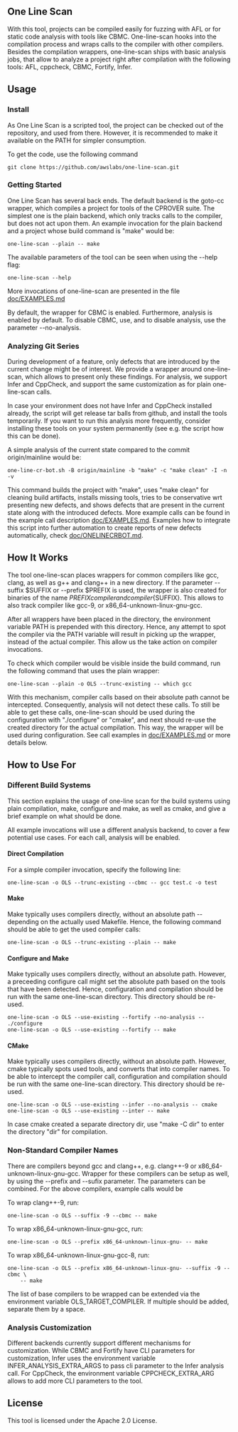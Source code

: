 ## One Line Scan

With this tool, projects can be compiled easily for fuzzing with AFL or for
static code analysis with tools like CBMC. One-line-scan hooks into the
compilation process and wraps calls to the compiler with other compilers.
Besides the compilation wrappers, one-line-scan ships with basic analysis jobs,
that allow to analyze a project right after compilation with the following
tools: AFL, cppcheck, CBMC, Fortify, Infer.

## Usage

### Install

As One Line Scan is a scripted tool, the project can be checked out of the
repository, and used from there. However, it is recommended to make it available
on the PATH for simpler consumption.

To get the code, use the following command

    git clone https://github.com/awslabs/one-line-scan.git

### Getting Started

One Line Scan has several back ends. The default backend is the goto-cc wrapper,
which compiles a project for tools of the CPROVER suite. The simplest one is the
plain backend, which only tracks calls to the compiler, but does not act upon
them. An example invocation for the plain backend and a project whose build
command is "make" would be:

    one-line-scan --plain -- make

The available parameters of the tool can be seen when using the --help flag:

    one-line-scan --help

More invocations of one-line-scan are presented in the file [doc/EXAMPLES.md](https://github.com/awslabs/one-line-scan/blob/master/doc/EXAMPLES.md)

By default, the wrapper for CBMC is enabled. Furthermore, analysis is enabled by
default. To disable CBMC, use, and to disable analysis, use the
parameter --no-analysis.

### Analyzing Git Series

During development of a feature, only defects that are introduced by the current
change might be of interest. We provide a wrapper around one-line-scan, which
allows to present only these findings. For analysis, we support Infer and
CppCheck, and support the same customization as for plain one-line-scan calls.

In case your environment does not have Infer and CppCheck installed already,
the script will get release tar balls from github, and install the tools
temporarily. If you want to run this analysis more frequently, consider
installing these tools on your system permanently (see e.g. the script how this
can be done).

A simple analysis of the current state compared to the commit origin/mainline
would be:

    one-line-cr-bot.sh -B origin/mainline -b "make" -c "make clean" -I -n -v

This command builds the project with "make", uses "make clean" for cleaning
build artifacts, installs missing tools, tries to be conservative wrt presenting
new defects, and shows defects that are present in the current state along with
the introduced defects. More example calls can be found in the example call
description [doc/EXAMPLES.md](https://github.com/awslabs/one-line-scan/blob/master/doc/EXAMPLES.md).
Examples how to integrate this script into further automation to create reports
of new defects automatically, check [doc/ONELINECRBOT.md](https://github.com/awslabs/one-line-scan/blob/master/doc/ONELINECRBOT.md).

## How It Works

The tool one-line-scan places wrappers for common compilers like gcc, clang, as
well as g++ and clang++ in a new directory. If the parameter --suffix $SUFFIX
or --prefix $PREFIX is used, the wrapper is also created for binaries of the
name ${PREFIX}compiler and compiler${SUFFIX}. This allows to also track compiler
like gcc-9, or x86_64-unknown-linux-gnu-gcc.

After all wrappers have been placed in the directory, the environment variable
PATH is prepended with this directory. Hence, any attempt to spot the compiler
via the PATH variable will result in picking up the wrapper, instead of the
actual compiler. This allow us the take action on compiler invocations.

To check which compiler would be visible inside the build command, run the
following command that uses the plain wrapper:

    one-line-scan --plain -o OLS --trunc-existing -- which gcc

With this mechanism, compiler calls based on their absolute path cannot be
intercepted. Consequently, analysis will not detect these calls. To still be
able to get these calls, one-line-scan should be used during the configuration
with "./configure" or "cmake", and next should re-use the created directory for
the actual compilation. This way, the wrapper will be used during configuration.
See call examples in [doc/EXAMPLES.md](https://github.com/awslabs/one-line-scan/blob/master/doc/EXAMPLES.md) or more details below.

## How to Use For

### Different Build Systems

This section explains the usage of one-line scan for the build systems using
plain compilation, make, configure and make, as well as cmake, and give a brief
example on what should be done.

All example invocations will use a different analysis backend, to cover a few
potential use cases. For each call, analysis will be enabled.

#### Direct Compilation

For a simple compiler invocation, specify the following line:

    one-line-scan -o OLS --trunc-existing --cbmc -- gcc test.c -o test

#### Make

Make typically uses compilers directly, without an absolute path -- depending on
the actually used Makefile. Hence, the following command should be able to get
the used compiler calls:

    one-line-scan -o OLS --trunc-existing --plain -- make

#### Configure and Make

Make typically uses compilers directly, without an absolute path. However, a
preceeding configure call might set the absolute path based on the tools that
have been detected. Hence, configuration and compilation should be run with the
same one-line-scan directory. This directory should be re-used.

    one-line-scan -o OLS --use-existing --fortify --no-analysis -- ./configure
    one-line-scan -o OLS --use-existing --fortify -- make

#### CMake

Make typically uses compilers directly, without an absolute path. However, cmake
typically spots used tools, and converts that into compiler names. To be able to
intercept the compiler call, configuration and compilation should be run with
the same one-line-scan directory. This directory should be re-used.

    one-line-scan -o OLS --use-existing --infer --no-analysis -- cmake
    one-line-scan -o OLS --use-existing --inter -- make

In case cmake created a separate directory dir, use "make -C dir" to enter the
directory "dir" for compilation.

### Non-Standard Compiler Names

There are compilers beyond gcc and clang++, e.g. clang++-9 or
x86_64-unknown-linux-gnu-gcc. Wrapper for these compilers can be setup as well,
by using the --prefix and --sufix parameter. The parameters can be combined.
For the above compilers, example calls would be

To wrap clang++-9, run:

    one-line-scan -o OLS --suffix -9 --cbmc -- make

To wrap x86_64-unknown-linux-gnu-gcc, run:

    one-line-scan -o OLS --prefix x86_64-unknown-linux-gnu- -- make

To wrap x86_64-unknown-linux-gnu-gcc-8, run:

    one-line-scan -o OLS --prefix x86_64-unknown-linux-gnu- --suffix -9 --cbmc \
        -- make

The list of base compilers to be wrapped can be extended via the environment
variable OLS_TARGET_COMPILER. If multiple should be added, separate them by a
space.

### Analysis Customization

Different backends currently support different mechanisms for customization.
While CBMC and Fortify have CLI parameters for customization, Infer uses the
environment variable INFER_ANALYSIS_EXTRA_ARGS to pass cli parameter to the
Infer analysis call. For CppCheck, the environment variable CPPCHECK_EXTRA_ARG
allows to add more CLI parameters to the tool.

## License

This tool is licensed under the Apache 2.0 License.
